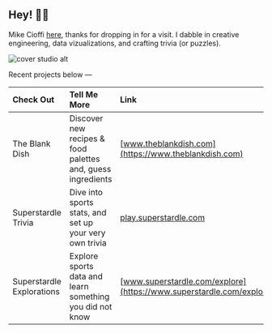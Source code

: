 ## Hey! 👋🏼

Mike Cioffi [here](https://www.webmcioffi.com), thanks for dropping in for a visit. I dabble in creative engineering, data vizualizations, and crafting trivia (or puzzles).

![cover studio alt](https://github.com/user-attachments/assets/825425e7-7d2f-4c47-bdab-ff4a85dda404)

Recent projects below —

| Check Out        | Tell Me More           | Link  |
| :--- |:---| :---|
| The Blank Dish   | Discover new recipes & food palettes and, guess ingredients      |   [www.theblankdish.com](https://www.theblankdish.com) |
| Superstardle Trivia    | Dive into sports stats, and set up your very own trivia | [play.superstardle.com](https://play.superstardle.com) |
| Superstardle Explorations | Explore sports data and learn something you did not know     |    [www.superstardle.com/explore](https://www.superstardle.com/explore) |

